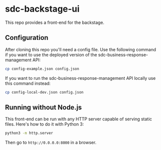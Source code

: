 # sdc-backstage-ui

This repo provides a front-end for the backstage.

## Configuration

After cloning this repo you'll need a config file. Use the following command
if you want to use the deployed version of the
sdc-business-response-management API:

```bash
cp config-example.json config.json
```

If you want to run the sdc-business-response-management API locally use this
command instead:

```bash
cp config-local-dev.json config.json
```

## Running without Node.js

This front-end can be run with any HTTP server capable of serving static
files. Here's how to do it with Python 3:

```bash
python3 -m http.server       
```

Then go to `http://0.0.0.0:8000` in a browser.
